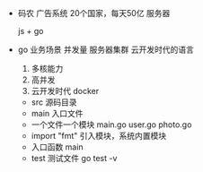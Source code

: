 
- 码农
  广告系统  20个国家，每天50亿
  服务器

  js + go

- go
  业务场景
  并发量  服务器集群
  云开发时代的语言
  1. 多核能力
  2. 高并发
  3. 云开发时代 docker

  - src 源码目录
  - main 入口文件
  - 一个文件一个模块
    main.go
    user.go
    photo.go
  - import "fmt"  引入模块，系统内置模块
  - 入口函数
    main
  - test 测试文件
    go test -v